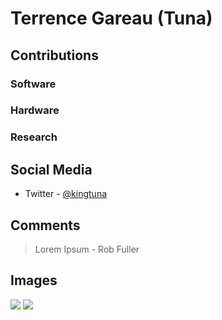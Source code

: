 # Terrence Gareau (Tuna)


## Contributions

### Software

### Hardware

### Research

## Social Media

- Twitter - [@kingtuna](https://twitter.com/kingtuna)

## Comments

> Lorem Ipsum - Rob Fuller

## Images

![](/images/y3t1_Art-Terrence_Gareau_aka_Tuna.png)
![](/images/y3t1_Art-Terrence_Gareau_aka_Tuna_RIP.png)
